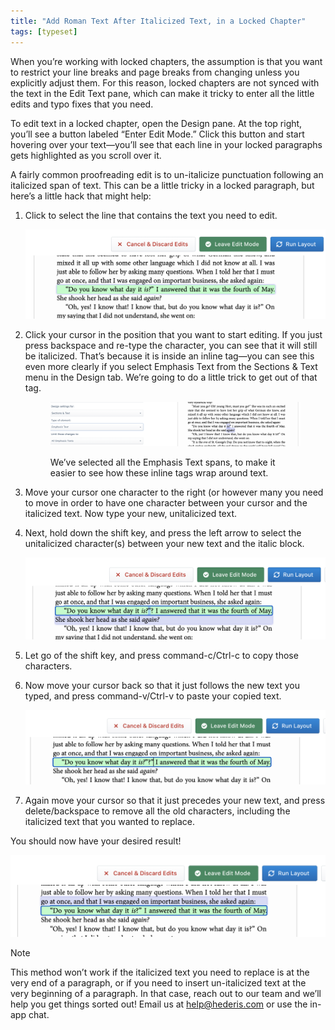 ```yaml
---
title: "Add Roman Text After Italicized Text, in a Locked Chapter"
tags: [typeset]
---
```

 
<html><body><section data-type="chapter" class="hsecchapter" data-hederis-type="hsecchapter" id="unitalicize-text" data-pi-attrs="id: unitalicize-text; data-tags: typeset;" role="doc-chapter" data-tags="typeset" data-author-name=" " data-book-title=" " title="Add Roman Text After Italicized Text, in a Locked Chapter"><p class="hblkp" data-hederis-type="hblkp" id="pornr3V5i">When you&#8217;re working with locked chapters, the assumption is that you want to restrict your line breaks and page breaks from changing unless you explicitly adjust them. For this reason, locked chapters are not synced with the text in the Edit Text pane, which can make it tricky to enter all the little edits and typo fixes that you need.</p><p class="hblkp" data-hederis-type="hblkp" id="pj0jF1Xq4">To edit text in a locked chapter, open the Design pane. At the top right, you&#8217;ll see a button labeled &#8220;Enter Edit Mode.&#8221; Click this button and start hovering over your text&#8212;you&#8217;ll see that each line in your locked paragraphs gets highlighted as you scroll over it.</p><p class="hblkp" data-hederis-type="hblkp" id="psQBUeJ47">A fairly common proofreading edit is to un-italicize punctuation following an italicized span of text. This can be a little tricky in a locked paragraph, but here&#8217;s a little hack that might help:</p><ol class="hwprnumlist" data-hederis-type="hwprnumlist" id="p3ACkZtQ8"><li class="hblkoli" data-hederis-type="hblkoli" id="liibGoNqFi"><p class="hblkoli" data-hederis-type="hblklip" id="pqn7TT9eh">Click to select the line that contains the text you need to edit.</p><img data-hederis-type="hblkimg" class="hblkimg" id="pdWOmQPzO" src="/images/edit_ital_1.png" data-img-src="/images/edit_ital_1.png"/></li><li class="hblkoli" data-hederis-type="hblkoli" id="liI17tgXIM"><p class="hblkoli" data-hederis-type="hblklip" id="pbacI5cMN">Click your cursor in the position that you want to start editing. If you just press backspace and re-type the character, you can see that it will still be italicized. That&#8217;s because it is inside an inline tag&#8212;you can see this even more clearly if you select Emphasis Text from the Sections &amp; Text menu in the Design tab. We&#8217;re going to do a little trick to get out of that tag.</p><figure class="hwprfig" data-hederis-type="hwprfig" id="ptTVZ9BIX"><img data-hederis-type="hblkimg" class="hblkimg" id="pc7zStm8x" src="/images/edit_ital_all_emphasis.png" data-img-src="/images/edit_ital_all_emphasis.png"/><p class="hblkcaption" data-hederis-type="hblkcaption" id="py2Y7UQ7W">We&#8217;ve selected all the Emphasis Text spans, to make it easier to see how these inline tags wrap around text.</p></figure></li><li class="hblkoli" data-hederis-type="hblkoli" id="li3SYFOJzM"><p class="hblkoli" data-hederis-type="hblklip" id="pphdlCVHo">Move your cursor one character to the right (or however many you need to move in order to have one character between your cursor and the italicized text. Now type your new, unitalicized text.</p></li><li class="hblkoli" data-hederis-type="hblkoli" id="liHDVDe2uP"><p class="hblkoli" data-hederis-type="hblklip" id="pEl61rlcl">Next, hold down the shift key, and press the left arrow to select the unitalicized character(s) between your new text and the italic block. </p><img data-hederis-type="hblkimg" class="hblkimg" id="peilpUKSA" src="/images/edit_ital_2.png" data-img-src="/images/edit_ital_2.png"/></li><li class="hblkoli" data-hederis-type="hblkoli" id="liZNY7E1O0"><p class="hblkoli" data-hederis-type="hblklip" id="pxbV1MSyF">Let go of the shift key, and press command-c/Ctrl-c to copy those characters.</p></li><li class="hblkoli" data-hederis-type="hblkoli" id="liUAIqwAKh"><p class="hblkoli" data-hederis-type="hblklip" id="pW8aM6U7F">Now move your cursor back so that it just follows the new text you typed, and press command-v/Ctrl-v to paste your copied text.</p><img data-hederis-type="hblkimg" class="hblkimg" id="pWflbe6sp" src="/images/edit_ital_3.png" data-img-src="/images/edit_ital_3.png"/></li><li class="hblkoli" data-hederis-type="hblkoli" id="lirw4Ij6VN"><p class="hblkoli" data-hederis-type="hblklip" id="pPwo4FmFU">Again move your cursor so that it just precedes your new text, and press delete/backspace to remove all the old characters, including the italicized text that you wanted to replace.</p></li></ol><p class="hblkp" data-hederis-type="hblkp" id="pr59GaWrO">You should now have your desired result!</p><img data-hederis-type="hblkimg" class="hblkimg" id="pgtrngqMV" src="/images/edit_ital_4.png" data-img-src="/images/edit_ital_4.png"/><aside class="hwprbox box" data-hederis-type="hwprbox" id="pgs56GULY" data-type="sidebar"><p class="hblktype" data-hederis-type="hblktype" id="ptqkbDiMq">Note</p><p class="hblkp" data-hederis-type="hblkp" id="pBTgXDHz6">This method won&#8217;t work if the italicized text you need to replace is at the very end of a paragraph, or if you need to insert un-italicized text at the very beginning of a paragraph. In that case, reach out to our team and we&#8217;ll help you get things sorted out! Email us at <a href="mailto:help@hederis.com" data-hederis-type="hspana" id="pntpmaaVO"><span class="Hyperlink" data-hederis-type="hspnspan" id="pi6IzdflA">help@hederis.com</span></a> or use the in-app chat.</p></aside></section></body></html>
